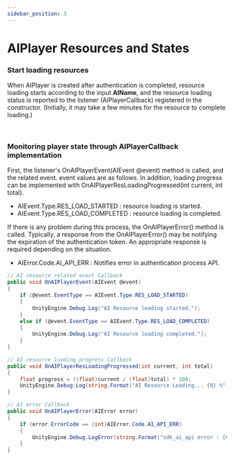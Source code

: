 ```yaml
---
sidebar_position: 3
---
```


# AIPlayer Resources and States

### Start loading resources 

When AIPlayer is created after authentication is completed, resource loading starts according to the input **AIName**, and the resource loading status is reported to the listener (AIPlayerCallback) registered in the constructor. (Initially, it may take a few minutes for the resource to complete loading.)

<br/>

### Monitoring player state through AIPlayerCallback implementation

First, the listener's OnAIPlayerEvent(AIEvent @event) method is called, and the related event. event values are as follows. In addition, loading progress can be implemented with OnAIPlayerResLoadingProgressed(int current, int total).

- AIEvent.Type.RES_LOAD_STARTED : resource loading is started.
- AIEvent.Type.RES_LOAD_COMPLETED : resource loading is completed.

If there is any problem during this process, the OnAIPlayerError() method is called. Typically, a response from the OnAIPlayerError() may be notifying the expiration of the authentication token. An appropriate response is required depending on the situation.

- AIError.Code.AI_API_ERR : Notifies error in authentication process API.

```csharp
// AI resource related event Callback
public void OnAIPlayerEvent(AIEvent @event)
{
    if (@event.EventType == AIEvent.Type.RES_LOAD_STARTED)
    {
        UnityEngine.Debug.Log("AI Resource loading started.");
    }
    else if (@event.EventType == AIEvent.Type.RES_LOAD_COMPLETED)
    {
        UnityEngine.Debug.Log("AI Resource loading completed.");
    }
}

// AI resource loading progress Callback
public void OnAIPlayerResLoadingProgressed(int current, int total)
{
    float progress = ((float)current / (float)total) * 100;
    UnityEngine.Debug.Log(string.Format("AI Resource Loading... {0} %", (int)progress));
}

// AI error Callback
public void OnAIPlayerError(AIError error)
{
    if (error.ErrorCode == (int)AIError.Code.AI_API_ERR)
    {
        UnityEngine.Debug.LogError(string.Format("sdk_ai_api error : {0}", error.ToString()));          
    }
}
```
